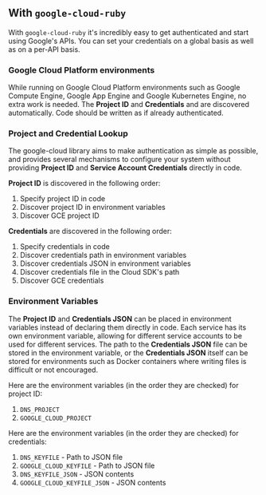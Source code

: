 ## With `google-cloud-ruby`

With `google-cloud-ruby` it's incredibly easy to get authenticated and start using Google's APIs. You can set your credentials on a global basis as well as on a per-API basis.

### Google Cloud Platform environments

While running on Google Cloud Platform environments such as Google Compute Engine, Google App Engine and Google Kubernetes Engine, no extra work is needed. The **Project ID** and **Credentials** and are discovered automatically. Code should be written as if already authenticated.

### Project and Credential Lookup

The google-cloud library aims to make authentication as simple as possible, and provides several mechanisms to configure your system without providing **Project ID** and **Service Account Credentials** directly in code.

**Project ID** is discovered in the following order:

1. Specify project ID in code
2. Discover project ID in environment variables
3. Discover GCE project ID

**Credentials** are discovered in the following order:

1. Specify credentials in code
2. Discover credentials path in environment variables
3. Discover credentials JSON in environment variables
4. Discover credentials file in the Cloud SDK's path
5. Discover GCE credentials

### Environment Variables

The **Project ID** and **Credentials JSON** can be placed in environment variables instead of declaring them directly in code. Each service has its own environment variable, allowing for different service accounts to be used for different services. The path to the **Credentials JSON** file can be stored in the environment variable, or the **Credentials JSON** itself can be stored for environments such as Docker containers where writing files is difficult or not encouraged.

Here are the environment variables (in the order they are checked) for project ID:

1. `DNS_PROJECT`
2. `GOOGLE_CLOUD_PROJECT`

Here are the environment variables (in the order they are checked) for credentials:

1. `DNS_KEYFILE` - Path to JSON file
2. `GOOGLE_CLOUD_KEYFILE` - Path to JSON file
3. `DNS_KEYFILE_JSON` - JSON contents
4. `GOOGLE_CLOUD_KEYFILE_JSON` - JSON contents



